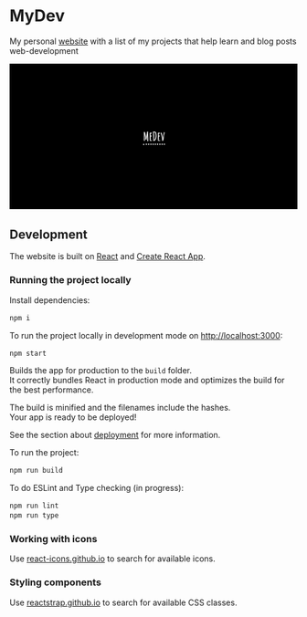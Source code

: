 # MyDev

My personal [website](https://betelgeuseas.github.io/me-dev/) with a list of my projects that help learn and blog posts web-development

![MeDev](src/assets/images/projects/me-dev.png)

## Development

The website is built on [React](https://react.dev/) and [Create React App](https://create-react-app.dev/).

### Running the project locally

Install dependencies:

```bash
npm i
```

To run the project locally in development mode on [http://localhost:3000](http://localhost:3000):

```bash
npm start
```

Builds the app for production to the `build` folder.\
It correctly bundles React in production mode and optimizes the build for the best performance.

The build is minified and the filenames include the hashes.\
Your app is ready to be deployed!

See the section about [deployment](https://facebook.github.io/create-react-app/docs/deployment) for more information.

To run the project:

```bash
npm run build
```

To do ESLint and Type checking (in progress):

```bash
npm run lint
npm run type
```

### Working with icons

Use [react-icons.github.io](https://react-icons.github.io/react-icons) to search for available icons.

### Styling components

Use [reactstrap.github.io](https://reactstrap.github.io/) to search for available CSS classes.
